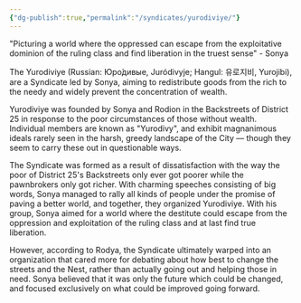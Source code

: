 ```yaml
---
{"dg-publish":true,"permalink":"/syndicates/yurodiviye/"}
---
```


"Picturing a world where the oppressed can escape from the exploitative dominion of the ruling class and find liberation in the truest sense" - Sonya

The Yurodiviye (Russian: Юро́дивые, Juródivyje; Hangul: 유로지비, Yurojibi), are a Syndicate led by Sonya, aiming to redistribute goods from the rich to the needy and widely prevent the concentration of wealth.

Yurodiviye was founded by Sonya and Rodion in the Backstreets of District 25 in response to the poor circumstances of those without wealth. Individual members are known as "Yurodivy", and exhibit magnanimous ideals rarely seen in the harsh, greedy landscape of the City — though they seem to carry these out in questionable ways.

The Syndicate was formed as a result of dissatisfaction with the way the poor of District 25's Backstreets only ever got poorer while the pawnbrokers only got richer. With charming speeches consisting of big words, Sonya managed to rally all kinds of people under the promise of paving a better world, and together, they organized Yurodiviye. With his group, Sonya aimed for a world where the destitute could escape from the oppression and exploitation of the ruling class and at last find true liberation.

However, according to Rodya, the Syndicate ultimately warped into an organization that cared more for debating about how best to change the streets and the Nest, rather than actually going out and helping those in need. Sonya believed that it was only the future which could be changed, and focused exclusively on what could be improved going forward.